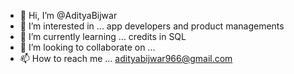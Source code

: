 - 👋 Hi, I’m @AdityaBijwar
- 👀 I’m interested in ... app developers and product managements 
- 🌱 I’m currently learning ... credits in SQL 
- 💞️ I’m looking to collaborate on ...   
- 📫 How to reach me ... adityabijwar966@gmail.com 

<!---
AdityaBijwar/AdityaBijwar is a ✨ special ✨ repository because its `README.md` (this file) appears on your GitHub profile.
You can click the Preview link to take a look at your changes.
--->
